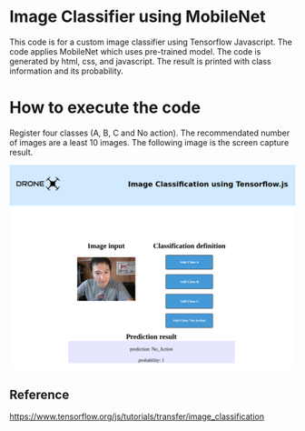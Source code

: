 # Image Classifier using MobileNet 
This code is for a custom image classifier using Tensorflow Javascript. The code applies MobileNet which uses pre-trained model. The code is generated by html, css, and javascript. The result is printed with class information and its probability.

# How to execute the code
Register four classes (A, B, C and No action). The recommendated number of images are a least 10 images. The following image is the screen capture result.

<img src="https://github.com/parang17/Image_Classifier_MobileNet-TensorFlow-js/blob/master/images/screencapture.png" width="700" />

## Reference
https://www.tensorflow.org/js/tutorials/transfer/image_classification
